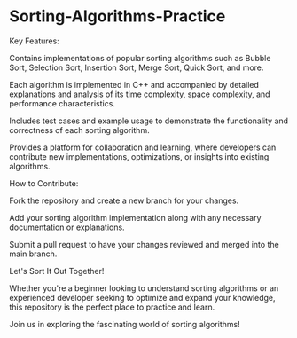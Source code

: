 # Sorting-Algorithms-Practice

Key Features:

Contains implementations of popular sorting algorithms such as Bubble Sort, Selection Sort, Insertion Sort, Merge Sort, Quick Sort, and more.

Each algorithm is implemented in C++ and accompanied by detailed explanations and analysis of its time complexity, space complexity, and performance characteristics.

Includes test cases and example usage to demonstrate the functionality and correctness of each sorting algorithm.

Provides a platform for collaboration and learning, where developers can contribute new implementations, optimizations, or insights into existing algorithms.




How to Contribute:

Fork the repository and create a new branch for your changes.

Add your sorting algorithm implementation along with any necessary documentation or explanations.

Submit a pull request to have your changes reviewed and merged into the main branch.




Let's Sort It Out Together!

Whether you're a beginner looking to understand sorting algorithms or an experienced developer seeking to optimize and expand your knowledge, this repository is the perfect place to practice and learn.

Join us in exploring the fascinating world of sorting algorithms!
